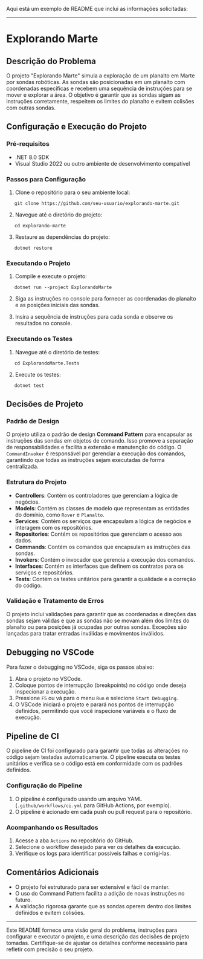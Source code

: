 Aqui está um exemplo de README que inclui as informações solicitadas:

---

# Explorando Marte

## Descrição do Problema

O projeto "Explorando Marte" simula a exploração de um planalto em Marte por sondas robóticas. As sondas são posicionadas em um planalto com coordenadas específicas e recebem uma sequência de instruções para se mover e explorar a área. O objetivo é garantir que as sondas sigam as instruções corretamente, respeitem os limites do planalto e evitem colisões com outras sondas.

## Configuração e Execução do Projeto

### Pré-requisitos

- .NET 8.0 SDK
- Visual Studio 2022 ou outro ambiente de desenvolvimento compatível

### Passos para Configuração

1. Clone o repositório para o seu ambiente local:
   
   
```
   git clone https://github.com/seu-usuario/explorando-marte.git   
```

2. Navegue até o diretório do projeto:
   
   
```
   cd explorando-marte   
```

3. Restaure as dependências do projeto:
   
   
```
   dotnet restore   
```

### Executando o Projeto

1. Compile e execute o projeto:
   
   
```
   dotnet run --project ExplorandoMarte   
```

2. Siga as instruções no console para fornecer as coordenadas do planalto e as posições iniciais das sondas.

3. Insira a sequência de instruções para cada sonda e observe os resultados no console.

### Executando os Testes

1. Navegue até o diretório de testes:
   
   
```
   cd ExplorandoMarte.Tests   
```

2. Execute os testes:
   
   
```
   dotnet test   
```

## Decisões de Projeto

### Padrão de Design

O projeto utiliza o padrão de design **Command Pattern** para encapsular as instruções das sondas em objetos de comando. Isso promove a separação de responsabilidades e facilita a extensão e manutenção do código. O `CommandInvoker` é responsável por gerenciar a execução dos comandos, garantindo que todas as instruções sejam executadas de forma centralizada.

### Estrutura do Projeto

- **Controllers**: Contém os controladores que gerenciam a lógica de negócios.
- **Models**: Contém as classes de modelo que representam as entidades do domínio, como `Rover` e `Planalto`.
- **Services**: Contém os serviços que encapsulam a lógica de negócios e interagem com os repositórios.
- **Repositories**: Contém os repositórios que gerenciam o acesso aos dados.
- **Commands**: Contém os comandos que encapsulam as instruções das sondas.
- **Invokers**: Contém o invocador que gerencia a execução dos comandos.
- **Interfaces**: Contém as interfaces que definem os contratos para os serviços e repositórios.
- **Tests**: Contém os testes unitários para garantir a qualidade e a correção do código.

### Validação e Tratamento de Erros

O projeto inclui validações para garantir que as coordenadas e direções das sondas sejam válidas e que as sondas não se movam além dos limites do planalto ou para posições já ocupadas por outras sondas. Exceções são lançadas para tratar entradas inválidas e movimentos inválidos.

## Debugging no VSCode

Para fazer o debugging no VSCode, siga os passos abaixo:

1. Abra o projeto no VSCode.
2. Coloque pontos de interrupção (breakpoints) no código onde deseja inspecionar a execução.
3. Pressione `F5` ou vá para o menu `Run` e selecione `Start Debugging`.
4. O VSCode iniciará o projeto e parará nos pontos de interrupção definidos, permitindo que você inspecione variáveis e o fluxo de execução.

## Pipeline de CI

O pipeline de CI foi configurado para garantir que todas as alterações no código sejam testadas automaticamente. O pipeline executa os testes unitários e verifica se o código está em conformidade com os padrões definidos.

### Configuração do Pipeline

1. O pipeline é configurado usando um arquivo YAML (`.github/workflows/ci.yml` para GitHub Actions, por exemplo).
2. O pipeline é acionado em cada push ou pull request para o repositório.

### Acompanhando os Resultados

1. Acesse a aba `Actions` no repositório do GitHub.
2. Selecione o workflow desejado para ver os detalhes da execução.
3. Verifique os logs para identificar possíveis falhas e corrigi-las.

## Comentários Adicionais

- O projeto foi estruturado para ser extensível e fácil de manter.
- O uso do Command Pattern facilita a adição de novas instruções no futuro.
- A validação rigorosa garante que as sondas operem dentro dos limites definidos e evitem colisões.

---

Este README fornece uma visão geral do problema, instruções para configurar e executar o projeto, e uma descrição das decisões de projeto tomadas. Certifique-se de ajustar os detalhes conforme necessário para refletir com precisão o seu projeto.